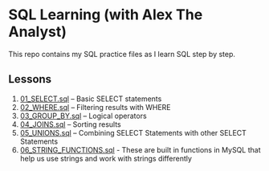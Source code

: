 # SQL Learning (with Alex The Analyst)

This repo contains my SQL practice files as I learn SQL step by step.

## Lessons

1. [01_SELECT.sql](01_SELECT.sql) – Basic SELECT statements  
2. [02_WHERE.sql](02_WHERE.sql) – Filtering results with WHERE  
3. [03_GROUP_BY.sql](03_GROUP_BY.sql) – Logical operators  
4. [04_JOINS.sql](04_JOINS.sql) – Sorting results  
5. [05_UNIONS.sql](05_UNIONS.sql) – Combining SELECT Statements with other SELECT Statements
6. [06_STRING_FUNCTIONS.sql](06_STRING_FUNCTIONS.sql) - These are built in functions in MySQL that help us use strings and work with strings differently
